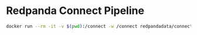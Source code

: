 # Redpanda Connect Pipeline

```bash
docker run --rm -it -v $(pwd):/connect -w /connect redpandadata/connect:4.45 run
```
